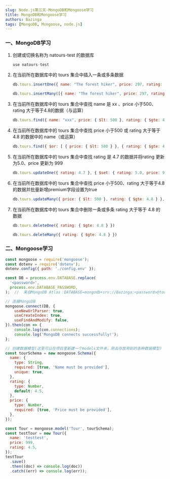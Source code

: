 ```yaml
---
slug: Node.js第三天-MongoDB和Mongoose学习
title: MongoDB和Mongoose学习
authors: Bazinga
tags: [MongoDB, Mongoose, node.js]
---
```

### 一、MongoDB学习

1. 创建或切换名称为 natours-test 的数据库

   ```javascript
   use natours-test
   ```

2. 在当前所在数据库中的 tours 集合中插入一条或多条数据

   ```javascript
   db.tours.insertOne({ name: "The forest hiker", price: 297, rating: 4.7 })
   
   db.tours.insertMany([{ name: "The forest hiker", price: 297, rating: 4.7 }, { name: "The skater", price: 999, rating: 5.0, difficulty: 'easy' }])
   ```

3. 在当前所在数据库中的 tours 集合中查找 name 是 xx 、price 小于500、rating 大于等于4.8的数据（与运算）

   ```javascript
   db.tours.find({ name: "xxx", price: { $lt: 500 }, rating: { $gte: 4.8 } })
   ```

4. 在当前所在数据库中的 tours 集合中查找 price 小于500 或 rating 大于等于 4.8 的数据中的 name（或运算）

   ```javascript
   db.tours.find({ $or: [ { price: { $lt: 500 } }, { rating: { $gte: 4.8 } } ] }, { name: 1 })
   ```

5. 在当前所在数据库中的 tours 集合中查找 rating 是 4.7 的数据并将rating 更新为5.0、price 更新为 999

   ```javascript
   db.tours.updateOne({ rating: 4.7 }, { $set: { rating: 5.0, price: 999 } })
   ```

6. 在当前所在数据库中的 tours 集合中查找 price 小于500、rating 大于等于4.8的数据并批量新增premium字段设置为true

   ```javascript
   db.tours.updateMany({ price: { $lt: 500 }, rating: { $gte: 4.8 } }, { $set: { premium: true } })
   ```

7. 在当前所在数据库中的 tours 集合中删除一条或多条 rating 大于等于 4.8 的数据

   ```javascript
   db.tours.deleteOne({ rating: { $gte: 4.8 } })
   
   db.tours.deleteMany({ rating: { $gte: 4.8 } })
   ```


### 二、Mongoose学习

```javascript
const mongoose = require('mongoose');
const dotenv = require('dotenv');
dotenv.config({ path: './config.env' });

const DB = process.env.DATABASE.replace(
  '<password>',
  process.env.DATABASE_PASSWORD,
);  //  来自MongoDB Atlas：DATABASE=mongodb+srv://Bazinga:<password>@tours.f2sads6.mongodb.net/?retryWrites=true&w=majority

// 连接MongoDB
mongoose.connect(DB, {
    useNewUrlParser: true,
    useCreateIndex: true,
    useFindAndModify: false,
}).then(con => {
    console.log(con.connections);
    console.log('MongoDB connects successfully!');
};

// 创建数据模型(这里可以在项目里新建一个models文件夹，用去存放用到的各种数据模型)
const tourSchema = new mongoose.Schema({
  name: {
    type: String,
    required: [true, 'Name must be provided'],
    unique: true,
  },
  rating: {
    type: Number,
    default: 4.5,
  },
  price: {
    type: Number,
    required: [true, 'Price must be provided'],
  },
});

const Tour = mongoose.model('Tour', tourSchema);
const testTour = new Tour({
  name: 'testtest',
  price: 999,
  rating: 4.5,
});
testTour
  .save()
  .then((doc) => console.log(doc))
  .catch((err) => console.log(err));
```